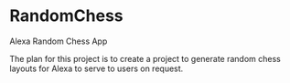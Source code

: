 # RandomChess
Alexa Random Chess App

The plan for this project  is to create a project to generate random chess layouts for Alexa to serve to users on request.

